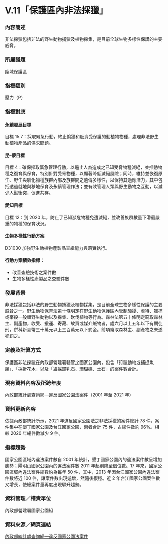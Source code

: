 # V.11「保護區內非法採獵」

<script type="text/javascript" src="http://cdn.mathjax.org/mathjax/latest/MathJax.js?config=TeX-AMS-MML_HTMLorMML"></script>

### 內容簡述
非法採獵包括非法的野生動物捕獵及植物採集，是目前全球生物多樣性保護的主要威脅。

### 所屬議題
陸域保護區
### 指標類別
壓力（P）
### 指標對應
#### 永續發展目標
目標 15.7：採取緊急行動，終止偷獵和販賣受保護的動植物物種，處理非法野生動植物產品的供求問題。
#### 昆–蒙目標
目標 4：確保採取緊急管理行動，以遏止人為造成之已知受脅物種滅絕，並推動物種之復育與保育，特別針對受脅物種，以顯著降低滅絕風險；同時，維持並恢復原生、野生與馴化物種族群內部及族群間之遺傳多樣性，以保持其適應潛力，其中包括透過就地與移地保育及永續管理作法；並有效管理人類與野生動物之互動，以減少人獸衝突，促進共存。 
#### 愛知目標
目標 12：到 2020 年，防止了已知瀕危物種免遭滅絕，並改善族群數量下滑最嚴重的物種的保育狀況。
#### 生物多樣性行動方案
D31030 加強野生動植物產製品查緝能力與落實執行。
#### 行動方案績效指標：
* 改善查驗技術之案件數
* 生物多樣性產製品之查驗件數
### 發展背景
非法採獵包括非法的野生動物捕獵及植物採集，是目前全球生物多樣性保護的主要威脅之一。野生動物保育法第十條明定在野生動物保護區內管制騷擾、虐待、獵捕或宰殺一般類野生動物以及採集、砍伐植物等行為。森林法第五十條明定竊取森林主、副產物，收受、搬運、寄藏、故買或媒介贓物者，處六月以上五年以下有期徒刑，併科新臺幣三十萬元以上三百萬元以下罰金。前項竊取森林主、副產物之未遂犯罰之。
### 定義及計算方式
保護區非法採獵在內政部營建署轄管之國家公園內，包含「狩獵動物或捕捉魚類」、「採折花木」以及「盜採鐘乳石、珊瑚礁、土石」的案件數合計。
### 現有資料內容及所跨年度
內政部統計處查詢網—違反國家公園法案件（2001 年至 2021 年）
### 資料更新內容
依據內政部統計所示，2021 年違反國家公園法之非法採獵的案件總計 78 件，案件集中在墾丁國家公園及台江國家公園，兩者合計 75 件，占總件數約 96%。相較 2020 年總件數減少 9 件。
### 指標趨勢
國家公園區域內違法案件數自 2001 年統計，墾丁國家公園內的違法案件數呈增加趨勢；陽明山國家公園內的違法案件數 2011 年起則降至個位數。17 年來，國家公園區域內違法案件總數約為每年 50 件，其中，2013 年因台江國家公園內違法案件數將近 100 件，讓案件數出現遽增，然隨後復穩。近 2 年台江國家公園案件數又增長，使總案件量再度出現驟升趨勢。
### 資料管理／權責單位
內政部營建署國家公園組
### 資料來源／網頁連結
[內政部統計處查詢網—違反國家公園法案件](http://statis.moi.gov.tw/micst/stmain.jsp?sys=100)
